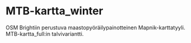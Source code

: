 # MTB-kartta_winter

OSM Brightiin perustuva maastopyöräilypainotteinen Mapnik-karttatyyli. MTB-kartta_full:in talvivariantti.
